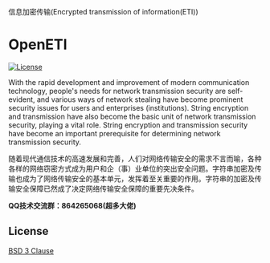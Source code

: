 信息加密传输(Encrypted transmission of information(ETI))

# OpenETI

[![License](https://img.shields.io/badge/license-BSD--3--Clause-blue.svg)][BSD]


With the rapid development and improvement of modern communication technology, people's needs for network transmission security are self-evident, and various ways of network stealing have become prominent security issues for users and enterprises (institutions). String encryption and transmission have also become the basic unit of network transmission security, playing a vital role. String encryption and transmission security have become an important prerequisite for determining network transmission security.

随着现代通信技术的高速发展和完善，人们对网络传输安全的需求不言而喻，各种各样的网络窃密方式成为用户和企（事）业单位的突出安全问题。字符串加密及传输也成为了网络传输安全的基本单元，发挥着至关重要的作用。字符串的加密及传输安全保障已然成了决定网络传输安全保障的重要先决条件。

**QQ技术交流群：864265068(超多大佬)**

## License

[BSD 3 Clause][BSD]


[BSD]:hhttps://opensource.org/licenses/BSD-3-Clause